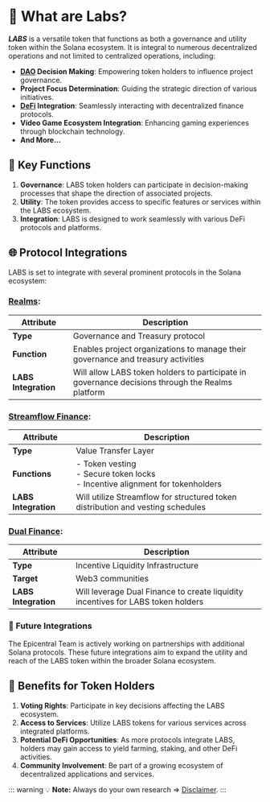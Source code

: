 # 💬 What are Labs?

***LABS*** is a versatile token that functions as both a governance and utility token within the Solana ecosystem. It is integral to numerous decentralized operations and not limited to centralized operations, including:

- **[DAO](/terminology#decentralized-autonomous-organization-dao) Decision Making**: Empowering token holders to influence project governance.
- **Project Focus Determination**: Guiding the strategic direction of various initiatives.
- **[DeFi](/terminology#decentralized-finance-defi) Integration**: Seamlessly interacting with decentralized finance protocols.
- **Video Game Ecosystem Integration**: Enhancing gaming experiences through blockchain technology.
- **And More...**

## 🔑 Key Functions

1. **Governance**: LABS token holders can participate in decision-making processes that shape the direction of associated projects.
2. **Utility**: The token provides access to specific features or services within the LABS ecosystem.
3. **Integration**: LABS is designed to work seamlessly with various DeFi protocols and platforms.

## 🌐 Protocol Integrations

LABS is set to integrate with several prominent protocols in the Solana ecosystem:

### [Realms](https://realms.today/):

| Attribute          | Description                                                                 |
|--------------------|-----------------------------------------------------------------------------|
| **Type**           | Governance and Treasury protocol                                            |
| **Function**       | Enables project organizations to manage their governance and treasury activities |
| **LABS Integration** | Will allow LABS token holders to participate in governance decisions through the Realms platform |

### [Streamflow Finance](https://streamflow.finance/):

| Attribute          | Description                                                                 |
|--------------------|-----------------------------------------------------------------------------|
| **Type**           | Value Transfer Layer                                                        |
| **Functions**      | - Token vesting<br>- Secure token locks<br>- Incentive alignment for tokenholders |
| **LABS Integration** | Will utilize Streamflow for structured token distribution and vesting schedules |

### [Dual Finance](https://www.dual.finance/):

| Attribute          | Description                                                                 |
|--------------------|-----------------------------------------------------------------------------|
| **Type**           | Incentive Liquidity Infrastructure                                          |
| **Target**         | Web3 communities                                                            |
| **LABS Integration** | Will leverage Dual Finance to create liquidity incentives for LABS token holders |

### 🔮 Future Integrations
The Epicentral Team is actively working on partnerships with additional Solana protocols. These future integrations aim to expand the utility and reach of the LABS token within the broader Solana ecosystem.

## 🎁 Benefits for Token Holders

1. **Voting Rights**: Participate in key decisions affecting the LABS ecosystem.
2. **Access to Services**: Utilize LABS tokens for various services across integrated platforms.
3. **Potential DeFi Opportunities**: As more protocols integrate LABS, holders may gain access to yield farming, staking, and other DeFi activities.
4. **Community Involvement**: Be part of a growing ecosystem of decentralized applications and services.

::: warning 💡 **Note:** 
Always do your own research => [Disclaimer](/legal).
:::